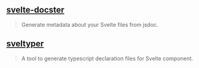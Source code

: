 ## [svelte-docster](./svelte-docster/)

> Generate metadata about your Svelte files from jsdoc.

## [sveltyper](./sveltyper/)

> A tool to generate typescript declaration files for Svelte component.
